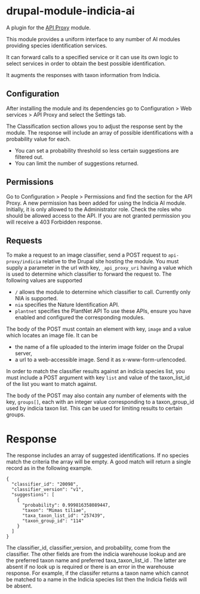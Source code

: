 # drupal-module-indicia-ai

A plugin for the [API Proxy](https://www.drupal.org/project/api_proxy) module.

This module provides a uniform interface to any number of AI modules providing
species identification services.

It can forward calls to a specified service or it can use its own logic to 
select services in order to obtain the best possible identification.

It augments the responses with taxon information from Indicia.

## Configuration
After installing the module and its dependencies go to Configuration > Web 
services > API Proxy and select the Settings tab.

The Classification section allows you to adjust the response sent by the module.
The response will include an array of possible identifications with a
probability value for each. 
* You can set a probability threshold so less certain suggestions are filtered
out. 
* You can limit the number of suggestions returned.

## Permissions
Go to Configuration > People > Permissions and find the section for the API
Proxy. A new permission has been added for using the Indicia AI module.
Initially, it is only allowed to the Administrator role. Check the roles who
should be allowed access to the API. If you are not granted permission you will
receive a 403 Forbidden response.

## Requests
To make a request to an image classifier, send a POST request to
`api-proxy/indicia` relative to the Drupal site hosting the module. You must
supply a parameter in the url with key, `_api_proxy_uri` having a value which is
used to determine which classifier to forward the request to. The following
values are supported 
* `/` allows the module to determine which classifier to call. Currently only
NIA is supported.
* `nia` specifies the Nature Identification API.
* `plantnet` specifies the PlantNet API
To use these APIs, ensure you have enabled and configured the corresponding
modules.

The body of the POST must contain an element with key, `image` and a value which
locates an image file. It can be 
* the name of a file uploaded to the interim image folder on the Drupal server,
* a url to a web-accessible image.
Send it as x-www-form-urlencoded.

In order to match the classifier results against an indicia species list, you 
must include a POST argument with key `list` and value of the taxon_list_id of
the list you want to match against.

The body of the POST may also contain any number of elements with the key,
`groups[]`, each with an integer value corresponding to a taxon_group_id used
by indicia taxon list. This can be used for limiting results to certain groups. 

# Response
The response includes an array of suggested identifications. If no species match the
criteria the array will be empty. A good match will return a single record as in
the following example.

```
{
  "classifier_id": "20098",
  "classifier_version": "v1",
  "suggestions": [
    {
      "probability": 0.999816358089447,
      "taxon": "Mimas tiliae",
      "taxa_taxon_list_id": "257439",
      "taxon_group_id": "114"
    }
  ]
}
```
The classifier_id, classifier_version, and probability, come from the 
classifier. The other fields are from the indicia warehouse lookup and are the
preferred taxon name and preferred taxa_taxon_list_id . The
latter are absent if no look up is required or there is an error in the
warehouse response. For example, if the classifer returns a taxon name which
cannot be matched to a name in the Indicia species list then the Indicia fields
will be absent.